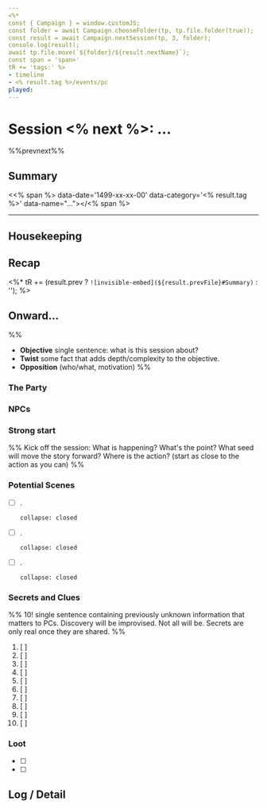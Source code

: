 ```yaml
---
<%* 
const { Campaign } = window.customJS;
const folder = await Campaign.chooseFolder(tp, tp.file.folder(true));
const result = await Campaign.nextSession(tp, 3, folder);
console.log(result);
await tp.file.move(`${folder}/${result.nextName}`);
const span = 'span>'
tR += 'tags:' %>
- timeline
- <% result.tag %>/events/pc
played:
---
```

# Session <% next %>: ...
%%prevnext%%

## Summary
<<% span %> data-date='1499-xx-xx-00' data-category='<% result.tag %>' data-name="..."></<% span %>

---

## Housekeeping


## Recap

<%* tR += (result.prev ? `![invisible-embed](${result.prevFile}#Summary)` : ''); %>

## Onward... 
%%
- **Objective** single sentence: what is this session about?
- **Twist** some fact that adds depth/complexity to the objective.
- **Opposition** (who/what, motivation)
%%

### The Party

### NPCs

### Strong start

%% Kick off the session: What is happening? What's the point? What seed will move the story forward? Where is the action? (start as close to the action as you can) %%

### Potential Scenes

- [ ] .
    ```ad-scene
    collapse: closed
    ```
- [ ] .
    ```ad-scene
    collapse: closed
    ```
- [ ] .
    ```ad-scene
    collapse: closed
    ```

### Secrets and Clues

%% 10! single sentence containing previously unknown information that matters to PCs. Discovery will be improvised. Not all will be. Secrets are only real once they are shared. %%

1. [ ]   
2. [ ]   
3. [ ]   
4. [ ]   
5. [ ]   
6. [ ]   
7. [ ]   
8. [ ]   
9. [ ]   
10. [ ]   

### Loot

- [ ] 
- [ ] 

## Log / Detail
